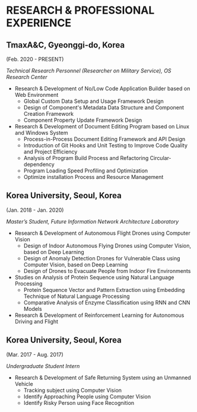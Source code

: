 # RESEARCH & PROFESSIONAL EXPERIENCE

## **TmaxA&C, Gyeonggi-do, Korea**

(Feb. 2020 - PRESENT)

*Technical Research Personnel (Researcher on Military Service), OS Research Center*

- Research & Development of No/Low Code Application Builder based on Web Environment
  -	Global Custom Data Setup and Usage Framework Design
  -	Design of Component's Metadata Data Structure and Component Creation Framework
  - Component Property Update Framework Design
- Research & Development of Document Editing Program based on Linux and Windows System
  - Process-in-Process Document Editing Framework and API Design
  - Introduction of Git Hooks and Unit Testing to Improve Code Quality and Project Efficiency
  - Analysis of Program Build Process and Refactoring Circular-dependency
  - Program Loading Speed Profiling and Optimization
  - Optimize installation Process and Resource Management

## **Korea University, Seoul, Korea**

(Jan. 2018 - Jan. 2020)

*Master’s Student, Future Information Network Architecture Laboratory*

- Research & Development of Autonomous Flight Drones using Computer Vision
  - Design of Indoor Autonomous Flying Drones using Computer Vision, based on Deep Learning
  -	Design of Anomaly Detection Drones for Vulnerable Class using Computer Vision, based on Deep Learning
  -	Design of Drones to Evacuate People from Indoor Fire Environments
- Studies on Analysis of Protein Sequence using Natural Language Processing
  -	Protein Sequence Vector and Pattern Extraction using Embedding Technique of Natural Language Processing
  - Comparative Analysis of Enzyme Classification using RNN and CNN Models
- Research & Development of Reinforcement Learning for Autonomous Driving and Flight

## **Korea University, Seoul, Korea**

(Mar. 2017 - Aug. 2017)

*Undergraduate Student Intern*

- Research & Development of Safe Returning System using an Unmanned Vehicle
  -	Tracking subject using Computer Vision
  -	Identify Approaching People using Computer Vision
  -	Identify Risky Person using Face Recognition
